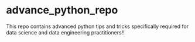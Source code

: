 # advance_python_repo
This repo contains advanced python tips and tricks specifically required for data science and data engineering practitioners!!
